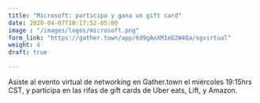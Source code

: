 ```yaml
---
title: "Microsoft: participa y gana un gift card"
date: 2020-04-07T10:17:52-05:00
image : "/images/logos/microsoft.png"
form_link: "https://gather.town/app/6d9gAoXM1eG2W4Qa/sgvirtual"
weight: 4
draft: true

---
```


Asiste al evento virtual de networking en Gather.town el miércoles 19:15hrs CST, y participa en las rifas de gift cards de Uber eats, Lift, y Amazon.